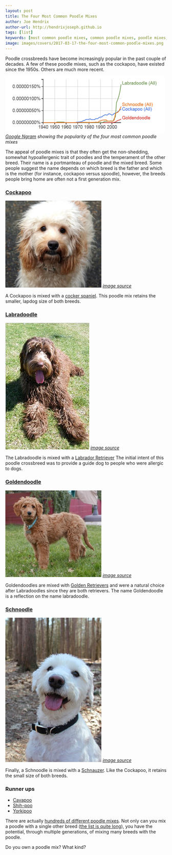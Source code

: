 ```yaml
---
layout: post
title: The Four Most Common Poodle Mixes
author: Joe Hendrix
author-url: http://hendrixjoseph.github.io
tags: [list]
keywords: [most common poodle mixes, common poodle mixes, poodle mixes, poodle crossbreed, cockapoo, labradoodle, goldendoodle, schnoodle, poodle]
image: images/covers/2017-03-17-the-four-most-common-poodle-mixes.png
---
```


Poodle crossbreeds have become increasingly popular in the past couple of decades. A few of these poodle mixes, such as the cockapoo, have existed since the 1950s. Others are much more recent.

![Google Ngram](/images/poodle-mixes/google-ngram.png)
*[Google Ngram](https://books.google.com/ngrams/graph?content=Cockapoo%2CGoldendoodle%2CLabradoodle%2CSchnoodle&case_insensitive=on&year_start=1900&year_end=2020&corpus=15&smoothing=3&share=&direct_url=t4%3B%2CCockapoo%3B%2Cc0%3B%2Cs0%3B%3Bcockapoo%3B%2Cc0%3B%3BCockapoo%3B%2Cc0%3B.t1%3B%2CGoldendoodle%3B%2Cc0%3B.t4%3B%2CLabradoodle%3B%2Cc0%3B%2Cs0%3B%3BLabradoodle%3B%2Cc0%3B%3Blabradoodle%3B%2Cc0%3B.t4%3B%2CSchnoodle%3B%2Cc0%3B%2Cs0%3B%3BSchnoodle%3B%2Cc0%3B%3Bschnoodle%3B%2Cc0) showing the popularity of the four most common poodle mixes*

The appeal of poodle mixes is that they often get the non-shedding, somewhat hypoallergenic trait of poodles and the temperament of the other breed. Their name is a portmanteau of poodle and the mixed breed. Some people suggest the name depends on which breed is the father and which is the mother (for instance, cockapoo versus spoodle), however, the breeds people bring home are often not a first generation mix.

### [Cockapoo](https://en.wikipedia.org/wiki/Cockapoo)

![cockapoo](/images/poodle-mixes/cockapoo.jpg)
*[image source](https://en.wikipedia.org/wiki/File:Adult_Cockapoo.jpg)*

A Cockapoo is mixed with a [cocker spaniel](https://en.wikipedia.org/wiki/Cocker_Spaniel). This poodle mix retains the smaller, lapdog size of both breeds.

### [Labradoodle](https://en.wikipedia.org/wiki/Labradoodle)

![labradoodle](/images/poodle-mixes/labradoodle.jpg)
*[image source](https://en.wikipedia.org/wiki/File:Labradoodle_Brown.jpg)*

The Labradoodle is mixed with a [Labrador Retriever](https://en.wikipedia.org/wiki/Labrador_Retriever) The initial intent of this poodle crossbreed was to provide a guide dog to people who were allergic to dogs.

### [Goldendoodle](https://en.wikipedia.org/wiki/Goldendoodle)

![goldendoodle](/images/poodle-mixes/goldendoodle.jpg)
*[image source](https://en.wikipedia.org/wiki/File:Golden_Doodle_Standing_%28HD%29.jpg)*

Goldendoodles are mixed with [Golden Retrievers](https://en.wikipedia.org/wiki/Golden_Retriever) and were a natural choice after Labradoodles since they are both retrievers. The name Goldendoodle is a reflection on the name labradoodle.

### [Schnoodle](https://en.wikipedia.org/wiki/Schnoodle)

![schnoodle](/images/poodle-mixes/schnoodle.jpg)
*[image source](https://en.wikipedia.org/wiki/File:Male,_White,_Schnoodle.jpg)*

Finally, a Schnoodle is mixed with a [Schnauzer](https://en.wikipedia.org/wiki/Schnauzer). Like the Cockapoo, it retains the small size of both breeds.

### Runner ups
* [Cavapoo](https://en.wikipedia.org/wiki/Cavapoo)
* [Shih-poo](https://en.wikipedia.org/wiki/Shih-poo)
* [Yorkipoo](https://en.wikipedia.org/wiki/Yorkipoo)

There are actually [hundreds of different poodle mixes](http://www.dogbreedplus.com/dog_categories/poodle_mixes.htm). Not only can you mix a poodle with a single other breed ([the list is quite long](https://en.wikipedia.org/wiki/List_of_dog_breeds)), you have the potential, through multiple generations, of mixing many breeds with the poodle.

Do you own a poodle mix? What kind?
